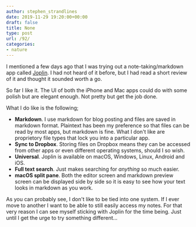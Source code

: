 ```yaml
---
author: stephen_strandlines
date: 2019-11-29 19:20:00+00:00
draft: false
title: None
type: post
url: /92/
categories:
- nature
---
```


I mentioned a few days ago that I was trying out a note-taking/markdown app called [Joplin](https://joplinapp.org). I had not heard of it before, but I had read a short review of it and thought it sounded worth a go. 

So far I like it. The UI of both the iPhone and Mac apps could do with some polish but are elegant enough. Not pretty but get the job done.

What I do like is the following;  
-  __Markdown__. I use markdown for blog posting and files are saved in markdown format. Plaintext has been my preference so that files can be read by most apps, but markdown is fine. What I don't like are proprietory file types that lock you into a particular app.  
-  **Sync to Dropbox**. Storing files on Dropbox means they can be accessed from other apps or even different operating systems, should I so wish.  
- **Universal**. Joplin is available on macOS, Windows, Linux, Android and iOS.  
- **Full text search**. Just makes searching for *anything* so much easier.  
- **macOS split pane**. Both the editor screen and markdown preview screen can be displayed side by side so it is easy to see how your text looks in markdown as you work.  

As you can probably see, I don't like to be tied into one system. If I ever move to another I want to be able to still easily access my notes. For that very reason I can see myself sticking with Joplin for the time being. Just until I get the urge to try something different...

